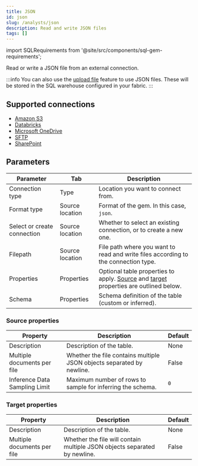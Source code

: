 ```yaml
---
title: JSON
id: json
slug: /analysts/json
description: Read and write JSON files
tags: []
---
```


import SQLRequirements from '@site/src/components/sql-gem-requirements';

<SQLRequirements
  execution_engine="Prophecy Automate"
  sql_package_name=""
  sql_package_version=""
/>

Read or write a JSON file from an external connection.

:::info
You can also use the [upload file](docs/analysts/development/gems/source-target/table/upload-files.md) feature to use JSON files. These will be stored in the SQL warehouse configured in your fabric.
:::

## Supported connections

- [Amazon S3](/administration/fabrics/prophecy-fabrics/connections/s3)
- [Databricks](/administration/fabrics/prophecy-fabrics/connections/databricks)
- [Microsoft OneDrive](/administration/fabrics/prophecy-fabrics/connections/onedrive)
- [SFTP](/administration/fabrics/prophecy-fabrics/connections/sftp)
- [SharePoint](/administration/fabrics/prophecy-fabrics/connections/sharepoint)

## Parameters

| Parameter                   | Tab             | Description                                                                                                                      |
| --------------------------- | --------------- | -------------------------------------------------------------------------------------------------------------------------------- |
| Connection type             | Type            | Location you want to connect from.                                                                                               |
| Format type                 | Source location | Format of the gem. In this case, `json`.                                                                                         |
| Select or create connection | Source location | Whether to select an existing connection, or to create a new one.                                                                |
| Filepath                    | Source location | File path where you want to read and write files according to the connection type.                                               |
| Properties                  | Properties      | Optional table properties to apply. [Source](#source-properties) and [target](#target-properties) properties are outlined below. |
| Schema                      | Properties      | Schema definition of the table (custom or inferred).                                                                             |

### Source properties

| Property                      | Description                                                           | Default |
| ----------------------------- | --------------------------------------------------------------------- | ------- |
| Description                   | Description of the table.                                             | None    |
| Multiple documents per file   | Whether the file contains multiple JSON objects separated by newline. | False   |
| Inference Data Sampling Limit | Maximum number of rows to sample for inferring the schema.            | `0`     |

### Target properties

| Property                    | Description                                                               | Default |
| --------------------------- | ------------------------------------------------------------------------- | ------- |
| Description                 | Description of the table.                                                 | None    |
| Multiple documents per file | Whether the file will contain multiple JSON objects separated by newline. | False   |

